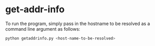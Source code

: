 # get-addr-info

To run the program, simply pass in the hostname to be resolved as a command line argument as follows:

```bash
python getaddrinfo.py <host-name-to-be-resolved>
```
